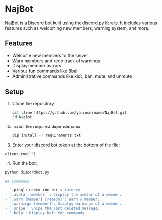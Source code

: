 # NajBot

NajBot is a Discord bot built using the discord.py library. It includes various features such as welcoming new members, warning system, and more.

## Features

- Welcome new members to the server
- Warn members and keep track of warnings
- Display member avatars
- Various fun commands like 8ball
- Administrative commands like kick, ban, mute, and unmute

## Setup

1. Clone the repository:
    ```sh
    git clone https://github.com/yourusername/NajBot.git
    cd NajBot
    ```

2. Install the required dependencies:
    ```sh
    pip install -r requirements.txt

3. Enter your discord bot token at the bottom of the file:
```py
client.run('')
```

4. Run the bot:
```sh
python discordbot.py

## Commands

- `.ping`: Check the bot's latency.
- `.avatar [member]`: Display the avatar of a member.
- `.warn [member] [reason]`: Warn a member.
- `.warnings [member]`: Display warnings of a member.
- `.snipe`: Snipe the last deleted message.
- `.help`: Display help for commands.